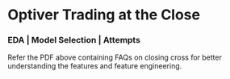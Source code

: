 # Optiver Trading at the Close
### EDA | Model Selection | Attempts

Refer the PDF above containing FAQs on closing cross for better understanding the features and feature engineering.
